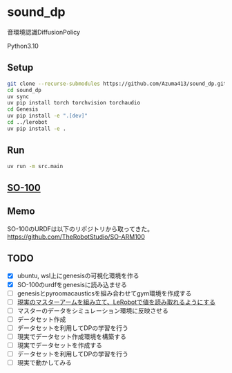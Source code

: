 # sound_dp
音環境認識DiffusionPolicy

Python3.10

## Setup
```bash
git clone --recurse-submodules https://github.com/Azuma413/sound_dp.git
cd sound_dp
uv sync
uv pip install torch torchvision torchaudio
cd Genesis
uv pip install -e ".[dev]"
cd ../lerobot
uv pip install -e .
```

## Run
```bash
uv run -m src.main
```

## [SO-100](lerobot/examples/10_use_so100.md)

## Memo
SO-100のURDFは以下のリポジトリから取ってきた。
https://github.com/TheRobotStudio/SO-ARM100

## TODO
- [x] ubuntu, wsl上にgenesisの可視化環境を作る
- [x] SO-100のurdfをgenesisに読み込ませる
- [ ] genesisとpyroomacausticsを組み合わせてgym環境を作成する
- [ ] [現実のマスターアームを組み立て、LeRobotで値を読み取れるようにする](https://note.com/npaka/n/nf41de358825d)
- [ ] マスターのデータをシミュレーション環境に反映させる
- [ ] データセット作成
- [ ] データセットを利用してDPの学習を行う
- [ ] 現実でデータセット作成環境を構築する
- [ ] 現実でデータセットを作成する
- [ ] データセットを利用してDPの学習を行う
- [ ] 現実で動かしてみる